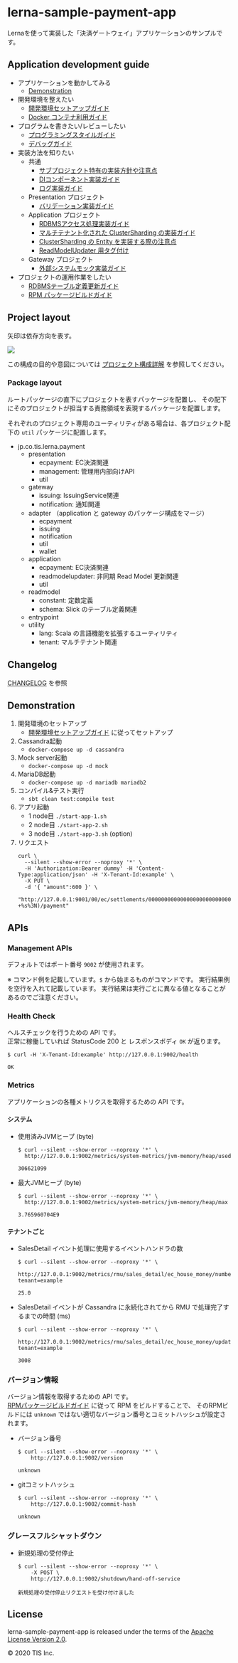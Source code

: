 # lerna-sample-payment-app

Lernaを使って実装した「決済ゲートウェイ」アプリケーションのサンプルです。

## Application development guide

- アプリケーションを動かしてみる
    - [Demonstration](#demonstration)
- 開発環境を整えたい
    - [開発環境セットアップガイド](./docs/開発環境セットアップガイド.md)
    - [Docker コンテナ利用ガイド](./docker/README.md)
- プログラムを書きたい/レビューしたい
    - [プログラミングスタイルガイド](./docs/プログラミングスタイルガイド.md)
    - [デバッグガイド](./docs/デバッグガイド.md)
- 実装方法を知りたい 
    - 共通
        - [サブプロジェクト特有の実装方針や注意点](docs/projects/README.md)
        - [DIコンポーネント実装ガイド](docs/DIコンポーネント実装ガイド.md)
        - [ログ実装ガイド](docs/ログ実装ガイド.md)
    - Presentation プロジェクト
        - [バリデーション実装ガイド](docs/バリデーション実装ガイド.md)
    - Application プロジェクト
        - [RDBMSアクセス処理実装ガイド](docs/RDBMSアクセス処理実装ガイド.md)
        - [マルチテナント化された ClusterSharding の実装ガイド](docs/projects/application/マルチテナント化されたClusterShardingの実装ガイド.md)
        - [ClusterSharding の Entity を実装する際の注意点](docs/projects/application/ClusterShardingのEntityを実装する際の注意点.md)
        - [ReadModelUpdater 用タグ付け](docs/projects/application/ReadModelUpdater用タグ付け.md)
    - Gateway プロジェクト
         - [外部システムモック実装ガイド](docs/外部システムモック実装ガイド.md)
- プロジェクトの運用作業をしたい
    - [RDBMSテーブル定義更新ガイド](docs/RDBMSテーブル定義更新ガイド.md)
    - [RPM パッケージビルドガイド](docs/RPMパッケージビルドガイド.md)

## Project layout

矢印は依存方向を表す。

![](docs/uml/images/projects.png)

この構成の目的や意図については [プロジェクト構成詳解](docs/プロジェクト構成詳解.md) を参照してください。

### Package layout

ルートパッケージの直下にプロジェクトを表すパッケージを配置し、
その配下にそのプロジェクトが担当する責務領域を表現するパッケージを配置します。

それぞれのプロジェクト専用のユーティリティがある場合は、各プロジェクト配下の `util` パッケージに配置します。

- jp.co.tis.lerna.payment
    - presentation
        - ecpayment: EC決済関連
        - management: 管理用内部向けAPI
        - util
    - gateway
        - issuing: IssuingService関連
        - notification: 通知関連
    - adapter （application と gateway のパッケージ構成をマージ）
        - ecpayment
        - issuing
        - notification
        - util
        - wallet
    - application
        - ecpayment: EC決済関連
        - readmodelupdater: 非同期 Read Model 更新関連
        - util
    - readmodel
        - constant: 定数定義
        - schema: Slick のテーブル定義関連
    - entrypoint
    - utility
        - lang: Scala の言語機能を拡張するユーティリティ
        - tenant: マルチテナント関連

## Changelog

[CHANGELOG](CHANGELOG.md) を参照

## Demonstration
1. 開発環境のセットアップ
    - [開発環境セットアップガイド](./docs/開発環境セットアップガイド.md) に従ってセットアップ
1. Cassandra起動
    - `docker-compose up -d cassandra`
1. Mock server起動
    - `docker-compose up -d mock`
1. MariaDB起動
   - `docker-compose up -d mariadb mariadb2`
1. コンパイル&テスト実行
   - `sbt clean test:compile test`
1. アプリ起動
    - 1 node目 `./start-app-1.sh`
    - 2 node目 `./start-app-2.sh`
    - 3 node目 `./start-app-3.sh` (option)
1. リクエスト
    ```shell
    curl \
      --silent --show-error --noproxy '*' \
      -H 'Authorization:Bearer dummy' -H 'Content-Type:application/json' -H 'X-Tenant-Id:example' \
      -X PUT \
      -d '{ "amount":600 }' \
      "http://127.0.0.1:9001/00/ec/settlements/000000000000000000000000000000000000002/$(date +%s%3N)/payment"
    ```

## APIs

### Management APIs

デフォルトではポート番号 `9002` が使用されます。

※ コマンド例を記載しています。`$` から始まるものがコマンドです。
実行結果例を空行を入れて記載しています。
実行結果は実行ごとに異なる値となることがあるのでご注意ください。

### Health Check

ヘルスチェックを行うための API です。  
正常に稼働していれば StatusCode 200 と レスポンスボディ `OK` が返ります。
```
$ curl -H 'X-Tenant-Id:example' http://127.0.0.1:9002/health

OK
```

### Metrics

アプリケーションの各種メトリクスを取得するための API です。

#### システム

- 使用済みJVMヒープ (byte)  
    ```
    $ curl --silent --show-error --noproxy '*' \
      http://127.0.0.1:9002/metrics/system-metrics/jvm-memory/heap/used
  
    306621099
    ```
- 最大JVMヒープ (byte)  
   ```
   $ curl --silent --show-error --noproxy '*' \
     http://127.0.0.1:9002/metrics/system-metrics/jvm-memory/heap/max
  
   3.765960704E9
   ```

#### テナントごと
- SalesDetail イベント処理に使用するイベントハンドラの数
    ```
    $ curl --silent --show-error --noproxy '*' \
      http://127.0.0.1:9002/metrics/rmu/sales_detail/ec_house_money/number_of_singleton?tenant=example
  
    25.0
    ```
- SalesDetail イベントが Cassandra に永続化されてから RMU で処理完了するまでの時間 (ms)
    ```
    $ curl --silent --show-error --noproxy '*' \
      http://127.0.0.1:9002/metrics/rmu/sales_detail/ec_house_money/update_delay?tenant=example
  
    3008
    ```

### バージョン情報

バージョン情報を取得するための API です。  
[RPMパッケージビルドガイド](docs/RPMパッケージビルドガイド.md) に従って RPM をビルドすることで、
そのRPMビルドには `unknown` ではない適切なバージョン番号とコミットハッシュが設定されます。

- バージョン番号
  ```
  $ curl --silent --show-error --noproxy '*' \
      http://127.0.0.1:9002/version
  
  unknown
  ```
- gitコミットハッシュ
  ```
  $ curl --silent --show-error --noproxy '*' \
      http://127.0.0.1:9002/commit-hash
  
  unknown
  ```

### グレースフルシャットダウン

- 新規処理の受付停止
    ```
    $ curl --silent --show-error --noproxy '*' \
        -X POST \
        http://127.0.0.1:9002/shutdown/hand-off-service
  
    新規処理の受付停止リクエストを受け付けました
    ```

## License

lerna-sample-payment-app is released under the terms of the [Apache License Version 2.0](LICENSE).

© 2020 TIS Inc.
